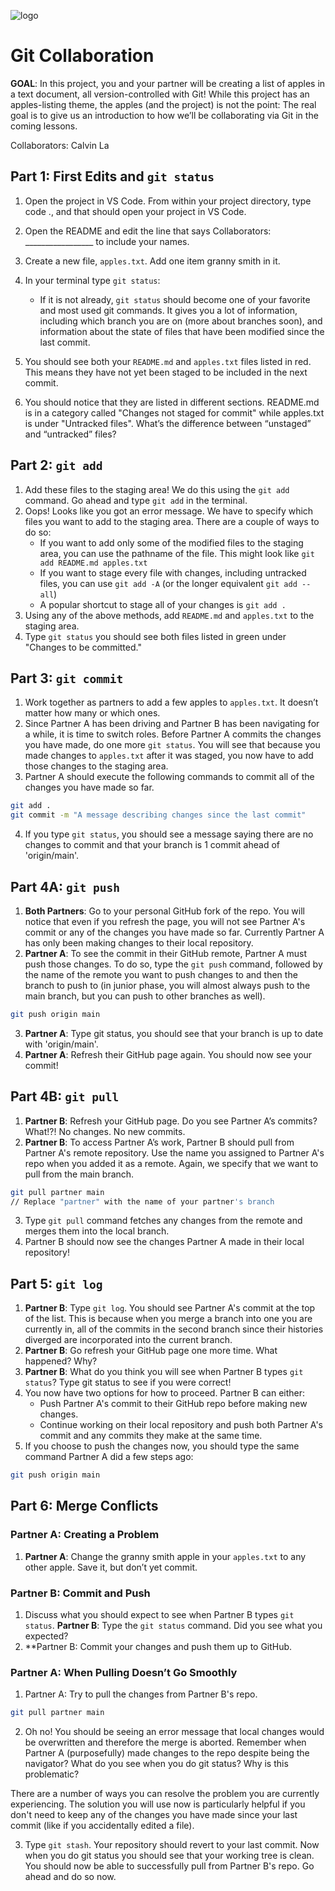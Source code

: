 ![logo](https://user-images.githubusercontent.com/44912347/201743027-4f29bdad-8418-4d72-80f5-f2f2527add15.jpg)

# Git Collaboration
**GOAL**: In this project, you and your partner will be creating a list of apples in a text document, all version-controlled with Git!  While this project has an apples-listing theme, the apples (and the project) is not the point: The real goal is to give us an introduction to how we’ll be collaborating via Git in the coming lessons.

Collaborators: Calvin La

## Part 1: First Edits and `git status`
1. Open the project in VS Code.  From within your project directory, type code ., and that should open your project in VS Code.
2. Open the README and edit the line that says Collaborators: _________________ to include your names.
3. Create a new file, `apples.txt`. Add one item granny smith in it.
4. In your terminal type `git status`:
    - If it is not already, `git status` should become one of your favorite and most used git commands. It gives you a lot of information, including which branch you are on (more about branches soon), and information about the state of files that have been modified since the last commit.

5. You should see both your `README.md` and `apples.txt` files listed in red. This means they have not yet been staged to be included in the next commit. 
6. You should notice that they are listed in different sections. README.md is in a category called "Changes not staged for commit" while apples.txt is under "Untracked files". What’s the difference between “unstaged” and “untracked” files?

## Part 2: `git add`
1. Add these files to the staging area! We do this using the `git add` command. Go ahead and type `git add` in the terminal.
2. Oops! Looks like you got an error message. We have to specify which files you want to add to the staging area. There are a couple of ways to do so:
    - If you want to add only some of the modified files to the staging area, you can use the pathname of the file. This might look like `git add README.md apples.txt`
    - If you want to stage every file with changes, including untracked files, you can use `git add -A` (or the longer equivalent `git add --all`) 
    - A popular shortcut to stage all of your changes is `git add .`
3. Using any of the above methods, add `README.md` and `apples.txt` to the staging area.
4. Type `git status` you should see both files listed in green under "Changes to be committed."

## Part 3: `git commit`
1. Work together as partners to add a few apples to `apples.txt`. It doesn’t matter how many or which ones.
2. Since Partner A has been driving and Partner B has been navigating for a while, it is time to switch roles. Before Partner A commits the changes you have made, do one more `git status`. You will see that because you made changes to `apples.txt` after it was staged, you now have to add those changes to the staging area.
3. Partner A should execute the following commands to commit all of the changes you have made so far.
```bash
git add .
git commit -m "A message describing changes since the last commit" 
```

4. If you type `git status`, you should see a message saying there are no changes to commit and that your branch is 1 commit ahead of 'origin/main'.

## Part 4A: `git push`
1. **Both Partners**: Go to your personal GitHub fork of the repo. You will notice that even if you refresh the page, you will not see Partner A's commit or any of the changes you have made so far. Currently Partner A has only been making changes to their local repository.
2. **Partner A**: To see the commit in their GitHub remote, Partner A must push those changes. To do so, type the `git push` command, followed by the name of the remote you want to push changes to and then the branch to push to (in junior phase, you will almost always push to the main branch, but you can push to other branches as well).
```bash
git push origin main
```
3. **Partner A**: Type git status, you should see that your branch is up to date with 'origin/main'.
4. **Partner A**: Refresh their GitHub page again. You should now see your commit!

## Part 4B: `git pull`
1. **Partner B**: Refresh your GitHub page. Do you see Partner A’s commits? What!?! No changes. No new commits.
2. **Partner B**: To access Partner A’s work, Partner B should pull from Partner A's remote repository. Use the name you assigned to Partner A's repo when you added it as a remote. Again, we specify that we want to pull from the main branch.
```bash
git pull partner main 
// Replace "partner" with the name of your partner's branch
```
3. Type `git pull` command fetches any changes from the remote and merges them into the local branch.
4. Partner B should now see the changes Partner A made in their local repository!

## Part 5: `git log`
1. **Partner B**: Type `git log`. You should see Partner A's commit at the top of the list. This is because when you merge a branch into one you are currently in, all of the commits in the second branch since their histories diverged are incorporated into the current branch.
2. **Partner B**: Go refresh your GitHub page one more time. What happened? Why?
3. **Partner B**: What do you think you will see when Partner B types `git status`? Type git status to see if you were correct!
4. You now have two options for how to proceed. Partner B can either:
    - Push Partner A's commit to their GitHub repo before making new changes.
    - Continue working on their local repository and push both Partner A's commit and any commits they make at the same time.
5. If you choose to push the changes now, you should type the same command Partner A did a few steps ago:
```bash
git push origin main
```

## Part 6: Merge Conflicts
### Partner A: Creating a Problem
1. **Partner A**: Change the granny smith apple in your `apples.txt` to any other apple. Save it, but don’t yet commit.

### Partner B: Commit and Push
1. Discuss what you should expect to see when Partner B types `git status`. **Partner B**: Type the `git status` command. Did you see what you expected?
2. **Partner B: Commit your changes and push them up to GitHub.

### Partner A: When Pulling Doesn’t Go Smoothly
1. Partner A: Try to pull the changes from Partner B's repo.
```bash
git pull partner main
```
2. Oh no! You should be seeing an error message that local changes would be overwritten and therefore the merge is aborted. Remember when Partner A (purposefully) made changes to the repo despite being the navigator? What do you see when you do git status? Why is this problematic?

There are a number of ways you can resolve the problem you are currently experiencing. The solution you will use now is particularly helpful if you don't need to keep any of the changes you have made since your last commit (like if you accidentally edited a file).

3. Type `git stash`. Your repository should revert to your last commit. Now when you do git status you should see that your working tree is clean. You should now be able to successfully pull from Partner B's repo. Go ahead and do so now.
